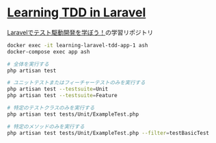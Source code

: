 # [Learning TDD in Laravel](https://github.com/nunulk/learning-laravel-tdd-docker)
[Laravelでテスト駆動開発を学ぼう！](https://www.techpit.jp/courses/92/)の学習リポジトリ

```bash
docker exec -it learning-laravel-tdd-app-1 ash
docker-compose exec app ash
```

```bash
# 全体を実行する
php artisan test

# ユニットテストまたはフィーチャーテストのみを実行する
php artisan test --testsuite=Unit
php artisan test --testsuite=Feature

# 特定のテストクラスのみを実行する
php artisan test tests/Unit/ExampleTest.php

# 特定のメソッドのみを実行する
php artisan test tests/Unit/ExampleTest.php --filter=testBasicTest
```